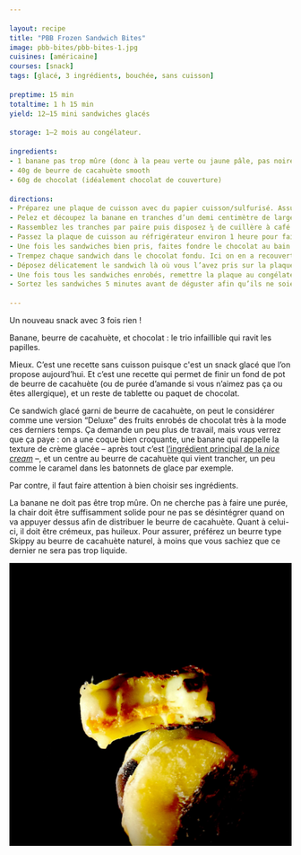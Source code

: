 ```yaml
---

layout: recipe
title: "PBB Frozen Sandwich Bites"
image: pbb-bites/pbb-bites-1.jpg
cuisines: [américaine]
courses: [snack]
tags: [glacé, 3 ingrédients, bouchée, sans cuisson]

preptime: 15 min
totaltime: 1 h 15 min
yield: 12–15 mini sandwiches glacés

storage: 1–2 mois au congélateur.  

ingredients:
- 1 banane pas trop mûre (donc à la peau verte ou jaune pâle, pas noire)
- 40g de beurre de cacahuète smooth
- 60g de chocolat (idéalement chocolat de couverture)

directions:
- Préparez une plaque de cuisson avec du papier cuisson/sulfurisé. Assurez-vous qu’elle rentre dans votre congélateur.
- Pelez et découpez la banane en tranches d’un demi centimètre de largeur. Avec une banane moyenne vous devriez obtenir quelque chose comme 24–30 tranches.
- Rassemblez les tranches par paire puis disposez ¼ de cuillère à café de beurre de cacahuète sur une tranche, déposez la deuxième tranche par dessus et appuyez doucement pour bien distribuer le beurre entre les deux. Déposez le sandwich sur la plaque de cuisson.
- Passez la plaque de cuisson au réfrigérateur environ 1 heure pour faire prendre le sandwich. Il faut que le sandwich se tienne suffisamment bien pour le passage dans le bain d’enrobage.
- Une fois les sandwiches bien pris, faites fondre le chocolat au bain marie ou micro-ondes.
- Trempez chaque sandwich dans le chocolat fondu. Ici on en a recouvert la moitié mais rien n’empêche de les enrober entièrement si vous le souhaitez, il faudra simplement prévoir plus de chocolat.
- Déposez délicatement le sandwich là où vous l’avez pris sur la plaque.
- Une fois tous les sandwiches enrobés, remettre la plaque au congélateur environ 20–30 minutes, le temps que le chocolat et la banane durcissent, puis disposez-les ensuite dans une boîte hermétique ou un sachet congélation pour les conserver au congélateur.
- Sortez les sandwiches 5 minutes avant de déguster afin qu’ils ne soient pas trop durs et que les saveurs ne soient pas atténuées par le froid.

---
```


Un nouveau snack avec 3 fois rien&nbsp;! 

Banane, beurre de cacahuète, et chocolat&nbsp;: le trio infaillible qui ravit les papilles. 

Mieux. C’est une recette sans cuisson puisque c'est un snack glacé que l’on propose aujourd’hui. Et c’est une recette qui permet de finir un fond de pot de beurre de cacahuète (ou de purée d’amande si vous n’aimez pas ça ou êtes allergique), et un reste de tablette ou paquet de chocolat.

Ce sandwich glacé garni de beurre de cacahuète, on peut le considérer comme une version “Deluxe” des fruits enrobés de chocolat très à la mode ces derniers temps. Ça demande un peu plus de travail, mais vous verrez que ça paye&nbsp;: on a une coque bien croquante, une banane qui rappelle la texture de crème glacée – après tout c’est [l’ingrédient principal de la <i lang="en">nice cream</i>](nice-cream.html) –, et un centre au beurre de cacahuète qui vient trancher, un peu comme le caramel dans les batonnets de glace par exemple.

Par contre, il faut faire attention à bien choisir ses ingrédients.

La banane ne doit pas être trop mûre. On ne cherche pas à faire une purée, la chair doit être suffisamment solide pour ne pas se désintégrer quand on va appuyer dessus afin de distribuer le beurre de cacahuète. Quant à celui-ci, il doit être crémeux, pas huileux. Pour assurer, préférez un beurre type Skippy au beurre de cacahuète naturel, à moins que vous sachiez que ce dernier ne sera pas trop liquide.

![Une coque craquante en chocolat, 2 tranches de banane, une garniture au beurre de cacahuète. C’est simple mais c’est excellent, et ça change du fruit enrobé glacé que l’on peut voir partout, pour un tout petite effort en plus.](../images/pbb-bites/pbb-bites-2.jpg)